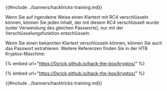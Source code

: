 {{#include ../banners/hacktricks-training.md}}

Wenn Sie auf irgendeine Weise einen Klartext mit RC4 verschlüsseln können, können Sie jeden Inhalt, der mit diesem RC4 verschlüsselt wurde (unter Verwendung des gleichen Passworts), nur mit der Verschlüsselungsfunktion entschlüsseln.

Wenn Sie einen bekannten Klartext verschlüsseln können, können Sie auch das Passwort extrahieren. Weitere Referenzen finden Sie in der HTB Kryptos-Maschine:

{% embed url="https://0xrick.github.io/hack-the-box/kryptos/" %}

{% embed url="https://0xrick.github.io/hack-the-box/kryptos/" %}

{{#include ../banners/hacktricks-training.md}}
